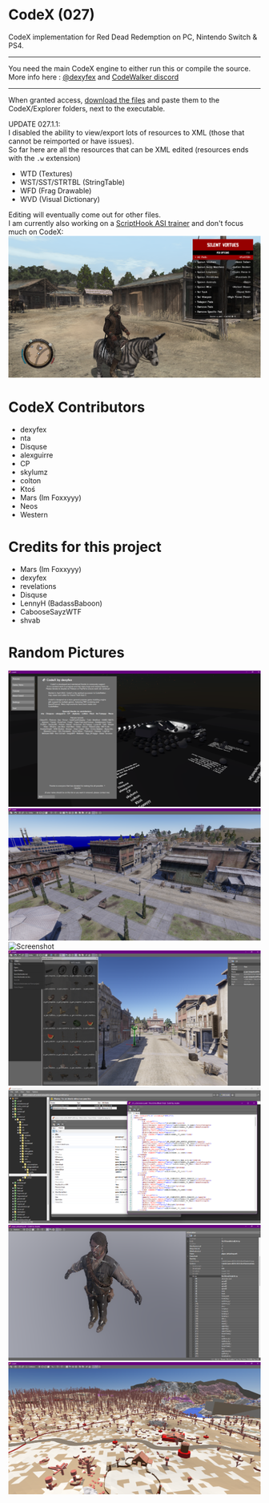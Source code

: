 # CodeX (027)

CodeX implementation for Red Dead Redemption on PC, Nintendo Switch & PS4.

--------------------

You need the main CodeX engine to either run this or compile the source.     
More info here : [@dexyfex](https://www.patreon.com/dexyfex) and [CodeWalker discord](https://discord.gg/BxfKHkk)   

--------------------             

When granted access, [download the files](https://github.com/Foxxyyy/CodeX.Games.RDR1/releases/latest) and paste them to the CodeX/Explorer folders, next to the executable.           

UPDATE 027.1.1:                                     
I disabled the ability to view/export lots of resources to XML (those that cannot be reimported or have issues).                       
So far here are all the resources that can be XML edited (resources ends with the `.w` extension)                                     
* WTD (Textures)                                     
* WST/SST/STRTBL (StringTable)                                     
* WFD (Frag Drawable)                                     
* WVD (Visual Dictionary)                                     

Editing will eventually come out for other files.                                     
I am currently also working on a [ScriptHook ASI trainer](https://www.nexusmods.com/reddeadredemption/mods/184?tab=description) and don't focus much on CodeX:                                                  
![Screenshot](Files/Properties/silent_virtues.png)

# CodeX Contributors
* dexyfex     
* nta      
* Disquse       
* alexguirre      
* CP      
* skylumz      
* colton      
* Ktoś      
* Mars (Im Foxxyyy)      
* Neos
* Western

# Credits for this project
* Mars (Im Foxxyyy)                              
* dexyfex                                   
* revelations                              
* Disquse                                           
* LennyH (BadassBaboon)                                     
* CabooseSayzWTF                                      
* shvab                                      

# Random Pictures
![Screenshot](Files/Properties/codex_scene_preview.png)
![Screenshot](Files/Properties/map_viewer1.png)
![Screenshot](Files/Properties/map_viewer2.png)
![Screenshot](Files/Properties/codex_browser_explorer.png)
![Screenshot](Files/Properties/codex_explorer.png)
![Screenshot](Files/Properties/model_viewer_1.png)
![Screenshot](Files/Properties/model_viewer_2.png)

